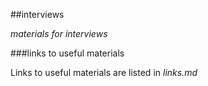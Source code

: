 ##interviews

*materials for interviews*

###links to useful materials

Links to useful materials are listed in *links.md*



